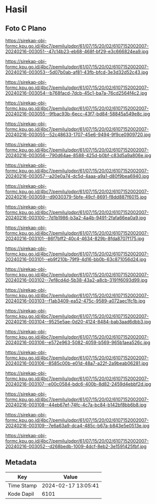# Hasil

## Foto C Plano

https://sirekap-obj-formc.kpu.go.id/4bc7/pemilu/pdpr/61/07/15/20/02/6107152002007-20240216-003051--47c14b23-eb68-468f-bf29-e3c666824ea9.jpg

https://sirekap-obj-formc.kpu.go.id/4bc7/pemilu/pdpr/61/07/15/20/02/6107152002007-20240216-003053--5d07b0ab-af81-43fb-bfcd-3e3d32d52c43.jpg

https://sirekap-obj-formc.kpu.go.id/4bc7/pemilu/pdpr/61/07/15/20/02/6107152002007-20240216-003054--b768facd-7dcb-45c1-ba7a-76cd2564f4c2.jpg

https://sirekap-obj-formc.kpu.go.id/4bc7/pemilu/pdpr/61/07/15/20/02/6107152002007-20240216-003055--9fbac93b-6ecc-43f7-bd84-58845a549e8c.jpg

https://sirekap-obj-formc.kpu.go.id/4bc7/pemilu/pdpr/61/07/15/20/02/6107152002007-20240216-003055--52c48633-1707-45e6-9494-9f9ce0909720.jpg

https://sirekap-obj-formc.kpu.go.id/4bc7/pemilu/pdpr/61/07/15/20/02/6107152002007-20240216-003056--790d64ae-8588-425d-b0bf-c83d5a9a806e.jpg

https://sirekap-obj-formc.kpu.go.id/4bc7/pemilu/pdpr/61/07/15/20/02/6107152002007-20240216-003057--a20e0a74-dc5d-4aaa-a9a1-d80f9bea6940.jpg

https://sirekap-obj-formc.kpu.go.id/4bc7/pemilu/pdpr/61/07/15/20/02/6107152002007-20240216-003059--d9030379-5bfe-49cf-8691-f8dd887f6015.jpg

https://sirekap-obj-formc.kpu.go.id/4bc7/pemilu/pdpr/61/07/15/20/02/6107152002007-20240216-003100--7d1b1986-b3a2-4a4b-9491-2fafa66ea0a9.jpg

https://sirekap-obj-formc.kpu.go.id/4bc7/pemilu/pdpr/61/07/15/20/02/6107152002007-20240216-003101--86f7bff2-40c4-4634-829b-8fda8707f175.jpg

https://sirekap-obj-formc.kpu.go.id/4bc7/pemilu/pdpr/61/07/15/20/02/6107152002007-20240216-003101--eb9f210b-79f9-4d16-bb0b-63c871056d24.jpg

https://sirekap-obj-formc.kpu.go.id/4bc7/pemilu/pdpr/61/07/15/20/02/6107152002007-20240216-003102--7ef8cd4d-5b38-43a2-a8cb-3191f6093d99.jpg

https://sirekap-obj-formc.kpu.go.id/4bc7/pemilu/pdpr/61/07/15/20/02/6107152002007-20240216-003103--f1ab3409-ea52-475c-9589-a072aec1fc1b.jpg

https://sirekap-obj-formc.kpu.go.id/4bc7/pemilu/pdpr/61/07/15/20/02/6107152002007-20240216-003104--9525e5ae-0d20-4124-8484-bab3aad6dbb3.jpg

https://sirekap-obj-formc.kpu.go.id/4bc7/pemilu/pdpr/61/07/15/20/02/6107152002007-20240216-003106--e572e963-5082-4059-b569-965b1aea526c.jpg

https://sirekap-obj-formc.kpu.go.id/4bc7/pemilu/pdpr/61/07/15/20/02/6107152002007-20240216-003106--8585c00b-e01d-48a7-a22f-2a9beab06281.jpg

https://sirekap-obj-formc.kpu.go.id/4bc7/pemilu/pdpr/61/07/15/20/02/6107152002007-20240216-003107--e00c0584-bdc6-400b-8d82-2459d4ebbf2d.jpg

https://sirekap-obj-formc.kpu.go.id/4bc7/pemilu/pdpr/61/07/15/20/02/6107152002007-20240216-003108--44eb67ef-74fc-4c7a-bc84-b142bf8bb6b8.jpg

https://sirekap-obj-formc.kpu.go.id/4bc7/pemilu/pdpr/61/07/15/20/02/6107152002007-20240216-003109--7e6a63a9-dca4-485c-b67a-b843e5e0513e.jpg

https://sirekap-obj-formc.kpu.go.id/4bc7/pemilu/pdpr/61/07/15/20/02/6107152002007-20240216-003052--d268bedb-1009-4dcf-8eb2-3e1591425fbf.jpg


## Metadata

| Key        | Value               |
| ---------- | ------------------- |
| Time Stamp | 2024-02-17 13:05:41 |
| Kode Dapil | 6101                |



